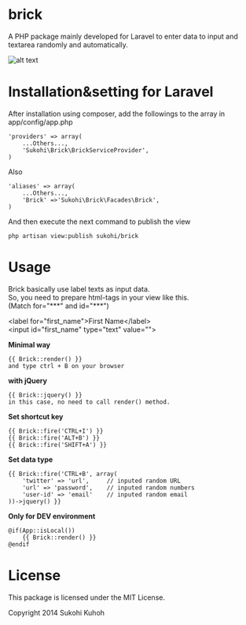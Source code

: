 brick
=====

A PHP package mainly developed for Laravel to enter data to input and textarea randomly and automatically.

![alt text](http://i.imgur.com/4p59b3B.png)

Installation&setting for Laravel
====

After installation using composer, add the followings to the array in  app/config/app.php

    'providers' => array(  
        ...Others...,  
        'Sukohi\Brick\BrickServiceProvider', 
    )

Also

    'aliases' => array(  
        ...Others...,  
        'Brick' =>'Sukohi\Brick\Facades\Brick',
    )
And then  execute the next command to publish the view

    php artisan view:publish sukohi/brick
Usage
====

Brick basically use label texts as input data.  
So, you need to prepare html-tags in your view like this.  
(Match for="\*\*\*" and id="\*\*\*")

&lt;label for="first_name"&gt;First Name&lt;/label&gt;  
&lt;input id="first_name" type="text" value=""&gt;


**Minimal way**

    {{ Brick::render() }}
    and type ctrl + B on your browser

**with jQuery**

    {{ Brick::jquery() }}
    in this case, no need to call render() method.

**Set shortcut key**

    {{ Brick::fire('CTRL+I') }}
    {{ Brick::fire('ALT+B') }}
    {{ Brick::fire('SHIFT+A') }}

**Set data type**

	{{ Brick::fire('CTRL+B', array(
		'twitter' => 'url', 	// inputed random URL 
		'url' => 'password',	// inputed random numbers
		'user-id' => 'email'	// inputed random email
	))->jquery() }}

**Only for DEV environment**  
    
    @if(App::isLocal())  
        {{ Brick::render() }}
    @endif


License
====

This package is licensed under the MIT License.

Copyright 2014 Sukohi Kuhoh